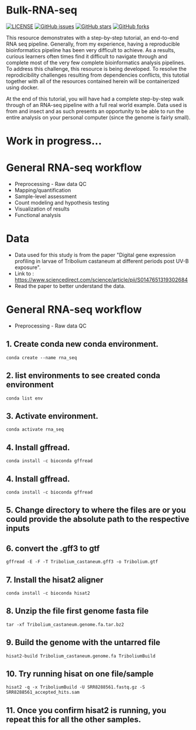 # Bulk-RNA-seq
[![LICENSE](https://img.shields.io/github/license/rayotoo/Bulk-RNA-seq?style=flat-square&color=green)](https://github.com/rayotoo/Bulk-RNA-seq/blob/main/LICENSE)
[![GitHub issues](https://img.shields.io/github/issues/rayotoo/Bulk-RNA-seq?style=flat-square)](https://github.com/rayotoo/Bulk-RNA-seq/issues)
[![GitHub stars](https://img.shields.io/github/stars/rayotoo/Bulk-RNA-seq?style=flat-square&color=important)](https://github.com/rayotoo/Bulk-RNA-seq/stargazers)
[![GitHub forks](https://img.shields.io/github/forks/rayotoo/Bulk-RNA-seq?style=flat-square&color=blueviolet)](https://github.com/rayotoo/Bulk-RNA-seq/network/members)

This resource demonstrates with a step-by-step tutorial, an end-to-end RNA seq pipeline. Generally, from my experience, having a reproducible bioinformatics pipeline has been very difficult to achieve. As a results, curious learners often times find it difficult to navigate through and complete most of the very few complete bioinformatics analysis pipelines. To address this challenge, this resource is being developed. To resolve the reprodicibility challenges resulting from dependencies conflicts, this tutotial together with all of the resources contained herein will be containerized using docker. 

At the end of this tutorial, you will have had a complete step-by-step walk through of an RNA-seq pipeline with a full real world example. Data used is from and insect and as such presents an opportunity to be able to run the entire analysis on your personal computer (since the genome is fairly small). 

# Work in progress...

# General RNA-seq workflow
- Preprocessing - Raw data QC 
- Mapping/quantification
- Sample-level assessment
- Count modeling and hypothesis testing
- Visualization of results
- Functional analysis

# Data
- Data used for this study is from the paper "Digital gene expression profiling in larvae of Tribolium castaneum at different periods post UV-B exposure". 
- Link to : https://www.sciencedirect.com/science/article/pii/S0147651319302684
- Read the paper to better understand the data.


# General RNA-seq workflow
- Preprocessing - Raw data QC 

## 1. Create conda new conda environment.
```
conda create --name rna_seq
```

## 2. list environments to see created conda environment
```
conda list env
```

## 3. Activate environment.
```
conda activate rna_seq
```

## 4. Install gffread.
```
conda install -c bioconda gffread
```

## 4. Install gffread.
```
conda install -c bioconda gffread
```
## 5. Change directory to where the files are or you could provide the absolute path to the respective inputs

## 6. convert the .gff3 to gtf
```
gffread -E -F -T Tribolium_castaneum.gff3 -o Tribolium.gtf
```
## 7. Install the hisat2 aligner
```
conda install -c bioconda hisat2
```

## 8. Unzip the file first genome fasta file
```
tar -xf Tribolium_castaneum.genome.fa.tar.bz2
```
## 9. Build the genome with the untarred file
```
hisat2-build Tribolium_castaneum.genome.fa TriboliumBuild
```
## 10. Try running hisat on one file/sample
```
hisat2 -q -x TriboliumBuild -U SRR8288561.fastq.gz -S SRR8288561_accepted_hits.sam
```
## 11. Once you confirm hisat2 is running, you repeat this for all the other samples.
